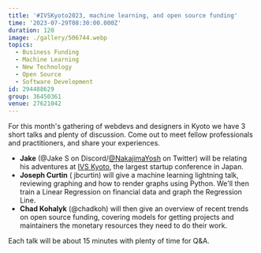 ```yaml
---
title: '#IVSKyoto2023, machine learning, and open source funding'
time: '2023-07-29T08:30:00.000Z'
duration: 120
image: ./gallery/506744.webp
topics:
  - Business Funding
  - Machine Learning
  - New Technology
  - Open Source
  - Software Development
id: 294488629
group: 36450361
venue: 27621042
---
```


For this month's gathering of webdevs and designers in Kyoto we have 3 short talks and plenty of discussion. Come out to meet fellow professionals and practitioners, and share your experiences.

* **Jake** (@Jake S on Discord/[@NakajimaYosh](https://twitter.com/NakajimaYosh) on Twitter) will be relating his adventures at [IVS Kyoto](https://www.ivs.events/2023), the largest startup conference in Japan.
* **Joseph Curtin** ( jbcurtin) will give a machine learning lightning talk, reviewing graphing and how to render graphs using Python. We'll then train a Linear Regression on financial data and graph the Regression Line.
* **Chad Kohalyk** (@chadkoh) will then give an overview of recent trends on open source funding, covering models for getting projects and maintainers the monetary resources they need to do their work.

Each talk will be about 15 minutes with plenty of time for Q&A.
